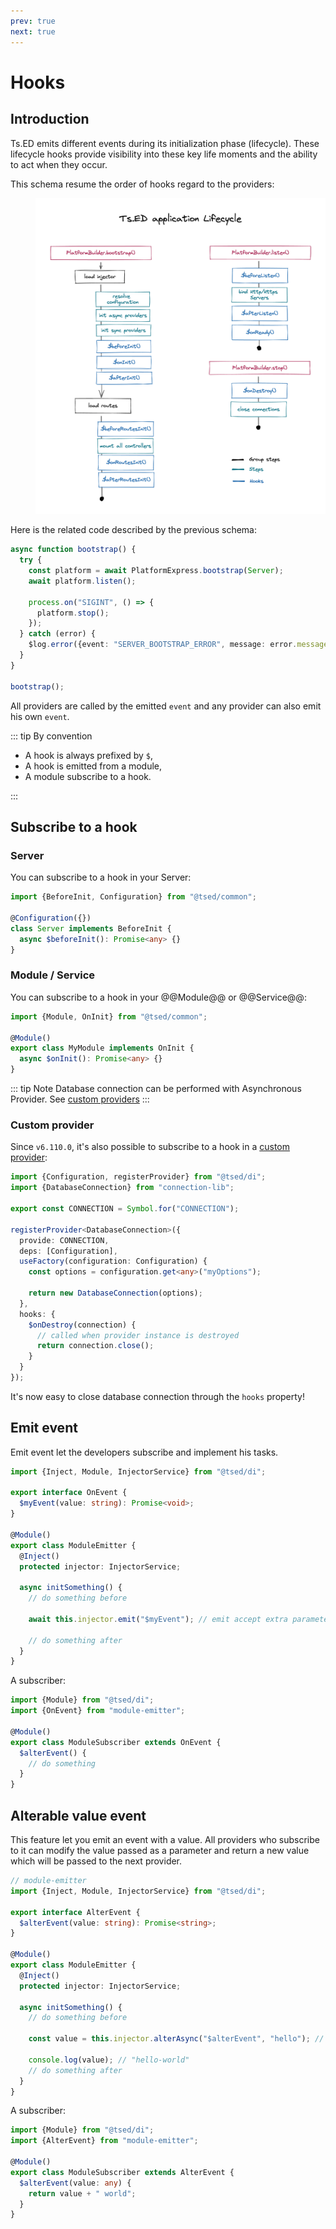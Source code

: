 ```yaml
---
prev: true
next: true
---
```


# Hooks

## Introduction

Ts.ED emits different events during its initialization
phase (lifecycle). These lifecycle hooks provide visibility into these key life moments and the ability to act
when they occur.

This schema resume the order of hooks regard to the providers:

<figure><img src="./../assets/hooks-in-sequence.png" style="max-height: 600px; padding: 20px; background: white;"></figure>

Here is the related code described by the previous schema:

```typescript
async function bootstrap() {
  try {
    const platform = await PlatformExpress.bootstrap(Server);
    await platform.listen();

    process.on("SIGINT", () => {
      platform.stop();
    });
  } catch (error) {
    $log.error({event: "SERVER_BOOTSTRAP_ERROR", message: error.message, stack: error.stack});
  }
}

bootstrap();
```

All providers are called by the emitted `event` and any provider can also emit his own `event`.

::: tip By convention

- A hook is always prefixed by `$`,
- A hook is emitted from a module,
- A module subscribe to a hook.

:::

## Subscribe to a hook

### Server

You can subscribe to a hook in your Server:

```typescript
import {BeforeInit, Configuration} from "@tsed/common";

@Configuration({})
class Server implements BeforeInit {
  async $beforeInit(): Promise<any> {}
}
```

### Module / Service

You can subscribe to a hook in your @@Module@@ or @@Service@@:

```typescript
import {Module, OnInit} from "@tsed/common";

@Module()
export class MyModule implements OnInit {
  async $onInit(): Promise<any> {}
}
```

::: tip Note
Database connection can be performed with Asynchronous Provider. See [custom providers](/docs/custom-providers.md)
:::

### Custom provider <Badge text="v6.110.0+" />

Since `v6.110.0`, it's also possible to subscribe to a hook in a [custom provider](/docs/custom-providers.md):

```typescript
import {Configuration, registerProvider} from "@tsed/di";
import {DatabaseConnection} from "connection-lib";

export const CONNECTION = Symbol.for("CONNECTION");

registerProvider<DatabaseConnection>({
  provide: CONNECTION,
  deps: [Configuration],
  useFactory(configuration: Configuration) {
    const options = configuration.get<any>("myOptions");

    return new DatabaseConnection(options);
  },
  hooks: {
    $onDestroy(connection) {
      // called when provider instance is destroyed
      return connection.close();
    }
  }
});
```

It's now easy to close database connection through the `hooks` property!

## Emit event

Emit event let the developers subscribe and implement his tasks.

```ts
import {Inject, Module, InjectorService} from "@tsed/di";

export interface OnEvent {
  $myEvent(value: string): Promise<void>;
}

@Module()
export class ModuleEmitter {
  @Inject()
  protected injector: InjectorService;

  async initSomething() {
    // do something before

    await this.injector.emit("$myEvent"); // emit accept extra parameters forwarded to subscribers

    // do something after
  }
}
```

A subscriber:

```typescript
import {Module} from "@tsed/di";
import {OnEvent} from "module-emitter";

@Module()
export class ModuleSubscriber extends OnEvent {
  $alterEvent() {
    // do something
  }
}
```

## Alterable value event

This feature let you emit an event with a value. All providers who subscribe to it can modify the value passed as a parameter and return a new value which will be passed to the next provider.

```ts
// module-emitter
import {Inject, Module, InjectorService} from "@tsed/di";

export interface AlterEvent {
  $alterEvent(value: string): Promise<string>;
}

@Module()
export class ModuleEmitter {
  @Inject()
  protected injector: InjectorService;

  async initSomething() {
    // do something before

    const value = this.injector.alterAsync("$alterEvent", "hello"); // alterAsync and alter accept extra parameters forwarded to subscribers

    console.log(value); // "hello-world"
    // do something after
  }
}
```

A subscriber:

```typescript
import {Module} from "@tsed/di";
import {AlterEvent} from "module-emitter";

@Module()
export class ModuleSubscriber extends AlterEvent {
  $alterEvent(value: any) {
    return value + " world";
  }
}
```
